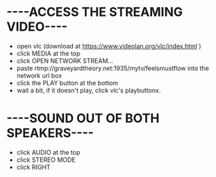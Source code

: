 # ----ACCESS THE STREAMING VIDEO----
- open vlc (download at https://www.videolan.org/vlc/index.html )
- click MEDIA at the top
- click OPEN NETWORK STREAM... 
- paste rtmp://graveyardtheory.net:1935/mytv/feelsmustflow into the network url box
- click the PLAY button at the bottom
- wait a bit, if it doesn't play, click vlc's playbuttonx.

# ----SOUND OUT OF BOTH SPEAKERS----
- click AUDIO at the top
- click STEREO MODE
- click RIGHT
